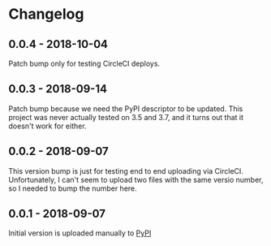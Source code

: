 # Changelog

## 0.0.4 - 2018-10-04
Patch bump only for testing CircleCI deploys.

## 0.0.3 - 2018-09-14
Patch bump because we need the PyPI descriptor to be updated. This project was
never actually tested on 3.5 and 3.7, and it turns out that it doesn't work for
either.

## 0.0.2 - 2018-09-07
This version bump is just for testing end to end uploading via CircleCI.
Unfortunately, I can't seem to upload two files with the same versio number, so
I needed to bump the number here.

## 0.0.1 - 2018-09-07
Initial version is uploaded manually to
[PyPI](https://pypi.org/project/sanic-swagger/)
